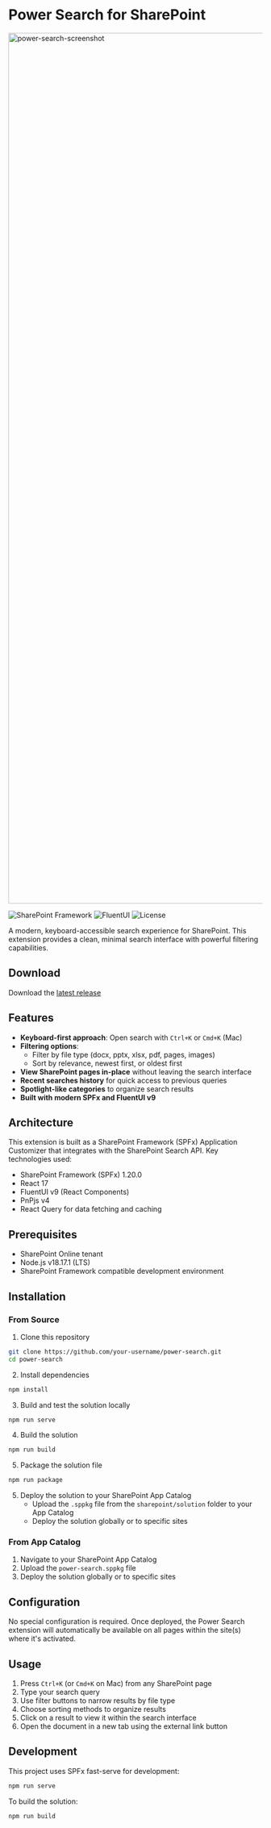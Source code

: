 # Power Search for SharePoint

<img width="1727" alt="power-search-screenshot" src="https://github.com/user-attachments/assets/c589ad26-afe3-43e4-ae60-e05716b28d37" />

![SharePoint Framework](https://img.shields.io/badge/SPFx-1.20.0-green.svg)
![FluentUI](https://img.shields.io/badge/FluentUI-9.56.1-blue.svg)
![License](https://img.shields.io/github/license/mashape/apistatus.svg)

A modern, keyboard-accessible search experience for SharePoint. This extension provides a clean, minimal search interface with powerful filtering capabilities.

## Download

Download the [latest release](https://github.com/heesungjang/sharepoint-power-search/releases/tag/1.0.0)

## Features

- **Keyboard-first approach**: Open search with `Ctrl+K` or `Cmd+K` (Mac)
- **Filtering options**:
  - Filter by file type (docx, pptx, xlsx, pdf, pages, images)
  - Sort by relevance, newest first, or oldest first
- **View SharePoint pages in-place** without leaving the search interface
- **Recent searches history** for quick access to previous queries
- **Spotlight-like categories** to organize search results
- **Built with modern SPFx and FluentUI v9**

## Architecture

This extension is built as a SharePoint Framework (SPFx) Application Customizer that integrates with the SharePoint Search API. Key technologies used:

- SharePoint Framework (SPFx) 1.20.0
- React 17
- FluentUI v9 (React Components)
- PnPjs v4
- React Query for data fetching and caching

## Prerequisites

- SharePoint Online tenant
- Node.js v18.17.1 (LTS)
- SharePoint Framework compatible development environment

## Installation

### From Source

1. Clone this repository

```bash
git clone https://github.com/your-username/power-search.git
cd power-search
```

2. Install dependencies

```bash
npm install
```

3. Build and test the solution locally

```bash
npm run serve
```

4. Build the solution

```bash
npm run build
```

5. Package the solution file

```bash
npm run package
```

5. Deploy the solution to your SharePoint App Catalog
   - Upload the `.sppkg` file from the `sharepoint/solution` folder to your App Catalog
   - Deploy the solution globally or to specific sites

### From App Catalog

1. Navigate to your SharePoint App Catalog
2. Upload the `power-search.sppkg` file
3. Deploy the solution globally or to specific sites

## Configuration

No special configuration is required. Once deployed, the Power Search extension will automatically be available on all pages within the site(s) where it's activated.

## Usage

1. Press `Ctrl+K` (or `Cmd+K` on Mac) from any SharePoint page
2. Type your search query
3. Use filter buttons to narrow results by file type
4. Choose sorting methods to organize results
5. Click on a result to view it within the search interface
6. Open the document in a new tab using the external link button

## Development

This project uses SPFx fast-serve for development:

```bash
npm run serve
```

To build the solution:

```bash
npm run build
```
